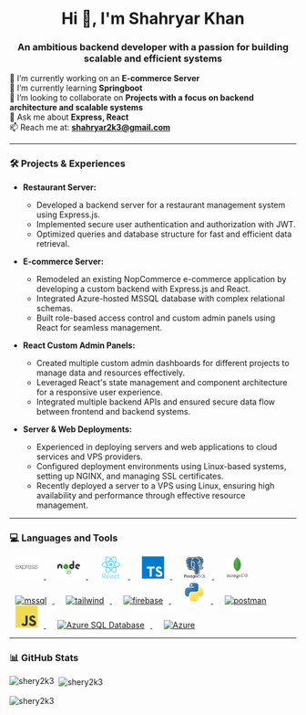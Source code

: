 <h1 align="center">Hi 👋, I'm Shahryar Khan</h1>
<h3 align="center">An ambitious backend developer with a passion for building scalable and efficient systems</h3>

🔭 I’m currently working on an **E-commerce Server**  
🌱 I’m currently learning **Springboot**  
👯 I’m looking to collaborate on **Projects with a focus on backend architecture and scalable systems**  
💬 Ask me about **Express, React**  
📫 Reach me at: **shahryar2k3@gmail.com**

---

### 🛠️ Projects & Experiences
- **Restaurant Server:**  
  - Developed a backend server for a restaurant management system using Express.js.  
  - Implemented secure user authentication and authorization with JWT.  
  - Optimized queries and database structure for fast and efficient data retrieval.

- **E-commerce Server:**  
  - Remodeled an existing NopCommerce e-commerce application by developing a custom backend with Express.js and React.  
  - Integrated Azure-hosted MSSQL database with complex relational schemas.  
  - Built role-based access control and custom admin panels using React for seamless management.  

- **React Custom Admin Panels:**  
  - Created multiple custom admin dashboards for different projects to manage data and resources effectively.  
  - Leveraged React's state management and component architecture for a responsive user experience.  
  - Integrated multiple backend APIs and ensured secure data flow between frontend and backend systems.

- **Server & Web Deployments:**  
  - Experienced in deploying servers and web applications to cloud services and VPS providers.  
  - Configured deployment environments using Linux-based systems, setting up NGINX, and managing SSL certificates.  
  - Recently deployed a server to a VPS using Linux, ensuring high availability and performance through effective resource management.

---

### 💻 Languages and Tools

<p align="left">
  <a href="https://expressjs.com" target="_blank" rel="noreferrer" style="margin: 10px;">
    <img src="https://raw.githubusercontent.com/devicons/devicon/master/icons/express/express-original-wordmark.svg" alt="express" width="40" height="40" style="margin-right: 10px;"/>
  </a>
  <a href="https://nodejs.org" target="_blank" rel="noreferrer" style="margin: 10px;">
    <img src="https://raw.githubusercontent.com/devicons/devicon/master/icons/nodejs/nodejs-original-wordmark.svg" alt="nodejs" width="40" height="40" style="margin-right: 10px;"/>
  </a>
  <a href="https://reactjs.org/" target="_blank" rel="noreferrer" style="margin: 10px;">
    <img src="https://raw.githubusercontent.com/devicons/devicon/master/icons/react/react-original-wordmark.svg" alt="react" width="40" height="40" style="margin-right: 10px;"/>
  </a>
  <a href="https://www.typescriptlang.org/" target="_blank" rel="noreferrer" style="margin: 10px;">
    <img src="https://raw.githubusercontent.com/devicons/devicon/master/icons/typescript/typescript-original.svg" alt="typescript" width="40" height="40" style="margin-right: 10px;"/>
  </a>
  <a href="https://www.postgresql.org" target="_blank" rel="noreferrer" style="margin: 10px;">
    <img src="https://raw.githubusercontent.com/devicons/devicon/master/icons/postgresql/postgresql-original-wordmark.svg" alt="postgresql" width="40" height="40" style="margin-right: 10px;"/>
  </a>
  <a href="https://www.mongodb.com/" target="_blank" rel="noreferrer" style="margin: 10px;">
    <img src="https://raw.githubusercontent.com/devicons/devicon/master/icons/mongodb/mongodb-original-wordmark.svg" alt="mongodb" width="40" height="40" style="margin-right: 10px;"/>
  </a>
  <a href="https://www.microsoft.com/en-us/sql-server/sql-server-downloads/" target="_blank" rel="noreferrer" style="margin: 10px;">
    <img src="https://cdn.jsdelivr.net/gh/devicons/devicon@latest/icons/microsoftsqlserver/microsoftsqlserver-original-wordmark.svg" alt="mssql" width="40" height="40" style="margin-right: 10px;"/>
  </a>
  <a href="https://tailwindcss.com/" target="_blank" rel="noreferrer" style="margin: 10px;">
    <img src="https://www.vectorlogo.zone/logos/tailwindcss/tailwindcss-icon.svg" alt="tailwind" width="40" height="40" style="margin-right: 10px;"/>
  </a>
  <a href="https://firebase.google.com/" target="_blank" rel="noreferrer" style="margin: 10px;">
    <img src="https://www.vectorlogo.zone/logos/firebase/firebase-icon.svg" alt="firebase" width="40" height="40" style="margin-right: 10px;"/>
  </a>
  <a href="https://www.python.org" target="_blank" rel="noreferrer" style="margin: 10px;">
    <img src="https://raw.githubusercontent.com/devicons/devicon/master/icons/python/python-original.svg" alt="python" width="40" height="40" style="margin-right: 10px;"/>
  </a>
  <a href="https://postman.com" target="_blank" rel="noreferrer" style="margin: 10px;">
    <img src="https://www.vectorlogo.zone/logos/getpostman/getpostman-icon.svg" alt="postman" width="40" height="40" style="margin-right: 10px;"/>
  </a>
  <a href="https://developer.mozilla.org/en-US/docs/Web/JavaScript" target="_blank" rel="noreferrer" style="margin: 10px;">
    <img src="https://raw.githubusercontent.com/devicons/devicon/master/icons/javascript/javascript-original.svg" alt="javascript" width="40" height="40" style="margin-right: 10px;"/>
  </a>
  <a href="https://learn.microsoft.com/en-us/azure/azure-sql/" target="_blank" rel="noreferrer" style="margin: 10px;">
    <img src="https://cdn.jsdelivr.net/gh/devicons/devicon@latest/icons/azuresqldatabase/azuresqldatabase-original.svg" alt="Azure SQL Database" width="40" height="40" style="margin-right: 10px;"/>
  </a>
  <a href="https://azure.microsoft.com/en-us/" target="_blank" rel="noreferrer" style="margin: 10px;">
    <img src="https://cdn.jsdelivr.net/gh/devicons/devicon@latest/icons/azure/azure-original.svg" alt="Azure" width="40" height="40" style="margin-right: 10px;"/>
  </a>
</p>


---

### 📊 GitHub Stats

<p>
  <img align="left" src="https://github-readme-stats.vercel.app/api/top-langs?username=shery2k3&theme=calm_pink&show_icons=true&locale=en&layout=compact" alt="shery2k3" />
</p>

<p>&nbsp;
  <img align="center" src="https://github-readme-stats.vercel.app/api?username=shery2k3&theme=calm_pink&show_icons=true&locale=en" alt="shery2k3" />
</p>

<p>
  <img align="center" src="https://github-readme-streak-stats.herokuapp.com/?user=shery2k3&theme=calm_pink" alt="shery2k3" />
</p>
